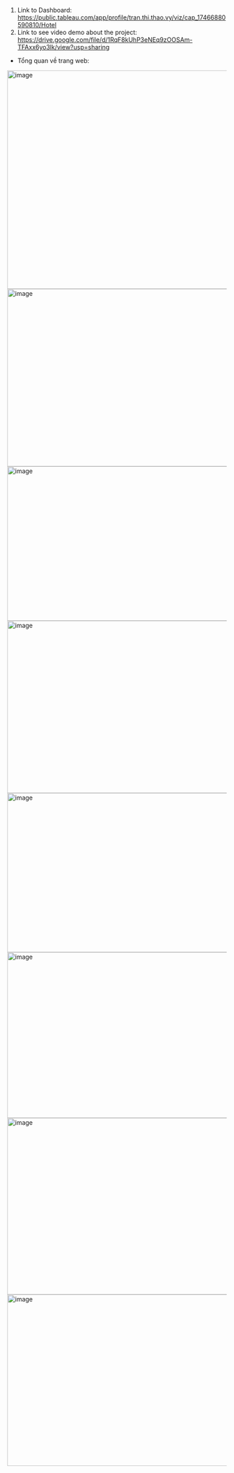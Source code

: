 1. Link to Dashboard: https://public.tableau.com/app/profile/tran.thi.thao.vy/viz/cap_17466880590810/Hotel
2. Link to see video demo about the project: https://drive.google.com/file/d/1RqF8kUhP3eNEq9zOOSAm-TFAxx6yo3lk/view?usp=sharing
- Tổng quan về trang web:
<img width="740" height="501" alt="image" src="https://github.com/user-attachments/assets/b47428dd-cefc-4cbf-b186-10e18fc206fe" />
<img width="720" height="407" alt="image" src="https://github.com/user-attachments/assets/d86e537f-fb2a-4f93-a55c-bac15836cc5a" />
<img width="685" height="354" alt="image" src="https://github.com/user-attachments/assets/ef87b95e-3f7e-4f8d-9271-01fe84c952d9" />
<img width="704" height="395" alt="image" src="https://github.com/user-attachments/assets/c5af862a-f334-4797-b175-67afe862f74c" />
<img width="648" height="365" alt="image" src="https://github.com/user-attachments/assets/f6fdebcd-1fb3-4ccc-936a-8b9267dbd940" />
<img width="680" height="380" alt="image" src="https://github.com/user-attachments/assets/846e1404-57b3-4d13-897a-70cc732d96a0" />
<img width="715" height="405" alt="image" src="https://github.com/user-attachments/assets/1a622eb0-b371-41a6-9396-d76625dfb0cd" />
<img width="753" height="393" alt="image" src="https://github.com/user-attachments/assets/adf8e597-7382-4c09-b7fd-40d6cff946ce" />






